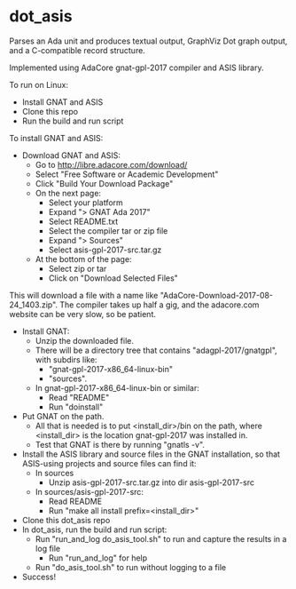# dot_asis

Parses an Ada unit and produces textual output, GraphViz Dot graph output, and a C-compatible record structure.

Implemented using AdaCore gnat-gpl-2017 compiler and ASIS library.

To run on Linux:
- Install GNAT and ASIS
- Clone this repo
- Run the build and run script

To install GNAT and ASIS:
- Download GNAT and ASIS:
  - Go to http://libre.adacore.com/download/
  - Select "Free Software or Academic Development"
  - Click "Build Your Download Package"
  - On the next page:
    - Select your platform
    - Expand "> GNAT Ada 2017"
    - Select README.txt
    - Select the compiler tar or zip file
    - Expand "> Sources"
    - Select asis-gpl-2017-src.tar.gz
  - At the bottom of the page:
    - Select zip or tar
    - Click on "Download Selected Files"
  
This will download a file with a name like "AdaCore-Download-2017-08-24_1403.zip". The compiler takes up half a gig, and the adacore.com website can be very slow, so be patient.  

- Install GNAT:
  - Unzip the downloaded file.  
  - There will be a directory tree that contains "adagpl-2017/gnatgpl", with subdirs like:
    - "gnat-gpl-2017-x86_64-linux-bin"
    - "sources".
  - In gnat-gpl-2017-x86_64-linux-bin or similar:
    - Read "README"
    - Run "doinstall"
- Put GNAT on the path.  
  - All that is needed is to put <install_dir>/bin on the path, where <install_dir> is the location gnat-gpl-2017 was installed in.
  - Test that GNAT is there by running "gnatls -v".
- Install the ASIS library and source files in the GNAT installation, so that ASIS-using projects and source files can find it:
  - In sources
    - Unzip asis-gpl-2017-src.tar.gz into dir asis-gpl-2017-src
  - In sources/asis-gpl-2017-src:
    - Read README
    - Run "make all install prefix=<install_dir>"
- Clone this dot_asis repo
- In dot_asis, run the build and run script:
  - Run "run_and_log do_asis_tool.sh" to run and capture the results in a log file
    - Run "run_and_log" for help
  - Run "do_asis_tool.sh" to run without logging to a file
- Success!
  
